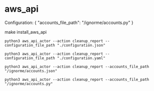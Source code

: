 # aws_api

Configuration:
{
"accounts_file_path": "/ignorme/accounts.py"
}

make install_aws_api
```
python3 aws_api_actor --action cleanup_report --configuration_file_path "./configuration.json"
```
```
python3 aws_api_actor --action cleanup_report --configuration_file_path "./configuration.yaml"
```
```
python3 aws_api_actor --action cleanup_report --accounts_file_path "/ignorme/accounts.json" 
```
```
python3 aws_api_actor --action cleanup_report --accounts_file_path "/ignorme/accounts.py" 
```
